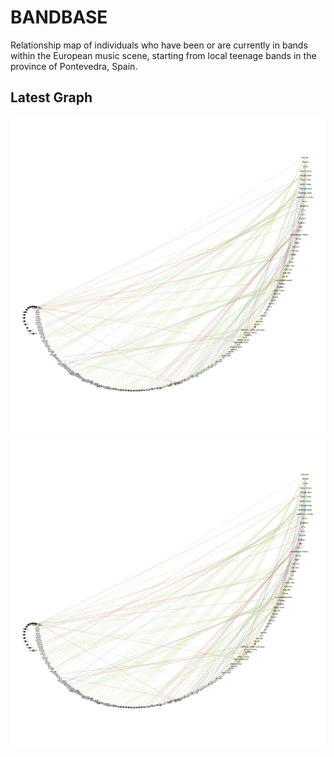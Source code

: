 # BANDBASE
Relationship map of individuals who have been or are currently in bands within the European music scene, starting from local teenage bands in the province of Pontevedra, Spain.

## Latest Graph
![Graph](./img/graph1.png)
<img src = "./img/graph1.png" style = "max-width= 20%">
